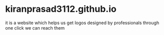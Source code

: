 # kiranprasad3112.github.io
it is a website which helps us get logos designed by professionals through one click we can reach them
